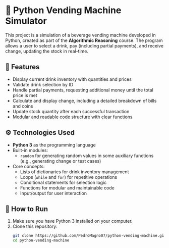 # 🥤 Python Vending Machine Simulator

This project is a simulation of a beverage vending machine developed in Python, created as part of the **Algorithmic Reasoning** course. The program allows a user to select a drink, pay (including partial payments), and receive change, updating the stock in real-time.

## 🚀 Features

- Display current drink inventory with quantities and prices
- Validate drink selection by ID
- Handle partial payments, requesting additional money until the total price is met
- Calculate and display change, including a detailed breakdown of bills and coins
- Update stock quantity after each successful transaction
- Modular and readable code structure with clear functions

## ⚙️ Technologies Used

- **Python 3** as the programming language
- Built-in modules:
  - `random` for generating random values in some auxiliary functions (e.g., generating change or test cases)
- Core concepts:
  - Lists of dictionaries for drink inventory management
  - Loops (`while` and `for`) for repetitive operations
  - Conditional statements for selection logic
  - Functions for modular and maintainable code
  - Input/output for user interaction

## 📂 How to Run

1. Make sure you have Python 3 installed on your computer.
2. Clone this repository:
   ```bash
   git clone https://github.com/PedroMagno07/python-vending-machine.git
   cd python-vending-machine
